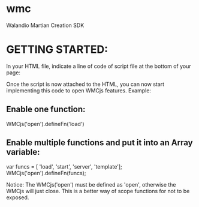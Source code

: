 # wmc
Walandio Martian Creation SDK

GETTING STARTED:
================
In your HTML file, indicate a line of code of script file at the bottom of your page:

  <script src="wmc.js" type="text/javascript"></script>

Once the script is now attached to the HTML, you can now start implementing this code to open WMCjs features. Example:


Enable one function:
--------------------
  
  WMCjs('open').defineFn('load')


Enable multiple functions and put it into an Array variable:
------------------------------------------------------------
  
  var funcs =  [ 'load', 'start', 'server', 'template'];
  WMCjs('open').defineFn(funcs);


Notice: The WMCjs('open') must be defined as 'open', otherwise the WMCjs will just close. This is a better way of scope
functions for not to be exposed.



